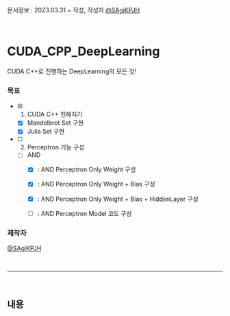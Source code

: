 문서정보 : 2023.03.31.~ 작성, 작성자 [@SAgiKPJH](https://github.com/SAgiKPJH)

<br>

# CUDA_CPP_DeepLearning
CUDA C++로 진행하는 DeepLearning의 모든 것!

### 목표

- [x] 1. CUDA C++ 친해지기
  - [x] Mandelbrot Set 구현
  - [x] Julia Set 구현
- [ ] 2. Perceptron 기능 구성
  - [ ] AND
    - [x] : AND Perceptron Only Weight 구성
    - [x] : AND Perceptron Only Weight + Bias 구성
    - [x] : AND Perceptron Only Weight + Bias + HiddenLayer 구성
    - [ ] : AND Perceptron Model 코드 구성


### 제작자
[@SAgiKPJH](https://github.com/SAgiKPJH)

<br>

---

<br>

## 내용

